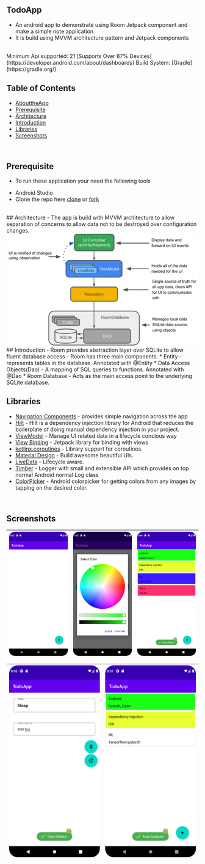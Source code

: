 ## TodoApp
- An android app to demonstrate using Room Jetpack component and make a simple note application
- It is build using MVVM architecture pattern and Jetpack components

<br>
Minimum Api supported: 21 [Supports Over 87% Devices](https://developer.android.com/about/dashboards)
Build System: [Gradle](https://gradle.org/)
<br>

## Table of Contents
- [AbouttheApp](#abouttheapp)
- [Prerequisite](#prerequisite)
- [Architecture](#architecture)
- [Introduction](#introduction)
- [Libraries](#libraries)
- [Screenshots](#screenshots)
<br>

## Prerequisite
- To run these application your need the following tools
* Android Studio
* Clone the repo here [clone](https://github.com/Alex-mumo/TodoApp.git) or [fork]()

<br>
## Architecture
- The app is build with MVVM architecture to allow separation of concerns to allow data not to be destroyed over configuration changes.
<img src="assets/architecture.png">
## Introduction
- Room provides abstraction layer over SQLite to allow fluent database access
- Room has three main components:
*  Entity - represents tables in the database. Annotated with @Entity
*  Data Access Objects(Dao) - A mapping of SQL queries to functions. Annotated with @Dao
*  Room Database - Acts as the main access point to the underlying SQLite database.
<br>
   
## Libraries
* [Navigation Components](https://developer.android.com/guide/navigation/navigation-getting-started) - provides simple navigation across the app 
* [Hilt](https://developer.android.com/training/dependency-injection/hilt-android) - Hilt is a dependency injection library for Android that reduces the boilerplate of doing manual dependency injection in your project.
* [ViewModel](https://developer.android.com/topic/libraries/architecture/viewmodel) - Manage UI related data in a lifecycle concious way
* [View Binding](https://developer.android.com/topic/libraries/data-binding) - Jetpack library for binding with views
* [kotlinx.coroutines](https://github.com/Kotlin/kotlinx.coroutines) - Library support for coroutines.
* [Material Design](https://material.io/develop/android/docs/getting-started/) - Build awesome beautiful UIs.
* [LiveData](https://developer.android.com/topic/libraries/architecture/livedata) - Lifecycle aware.
* [Timber](https://jakewharton.github.io/timber/docs/5.x/) - Logger with small and extensible API which provides on top normal Android normal Log class
* [ColorPicker](https://github.com/skydoves/ColorPickerView) - Android colorpicker for getting colors from any images by tapping on the desired color.
<br>

## Screenshots

|<img src="assets/empty.png" width=250/>|<img src="assets/select.png" width=250/>|<img src="assets/save.png" width=250/>
|:----:|:----:|:----:|

|<img src="assets/delete.png" width=250/>|<img src="assets/update.png" width=250/>|
|:----:|:----:|







